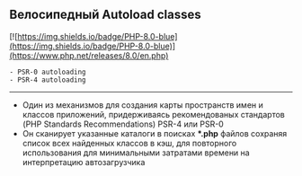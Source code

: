 ##  Велосипедный Autoload classes

[![https://img.shields.io/badge/PHP-8.0-blue](https://img.shields.io/badge/PHP-8.0-blue)](https://www.php.net/releases/8.0/en.php)


    - PSR-0 autoloading
    - PSR-4 autoloading
____

- Один из механизмов для создания карты пространств имен и классов приложений,
придерживаясь рекомендованых стандартов (PHP Standards Recommendations) PSR-4 или PSR-0
- Он сканирует указанные каталоги в поисках **\*.php** файлов сохраняя список всех найденных классов в кэш,
для повторного использования для минимальными затратами времени на интерпретацию автозагрузчика 


